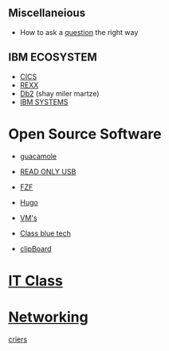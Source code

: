 
## Miscellaneious
- How to ask a [question](question) the right way

## IBM ECOSYSTEM
- [CICS](CICS)
- [REXX](REXX)
- [Db2](Db2) (shay miler martze)
- [IBM SYSTEMS](IBM-2022-SYSTEMS)

# Open Source Software
- [guacamole](guacamole)
- [READ ONLY USB](READ-ONLY-USB)
- [FZF](FZF)
- [Hugo](Hugo)
- [VM's](VM's)

- [Class blue tech](Class-blue-tech)
- [clipBoard](clipBoard)

# [IT Class](IT-Class)

# [Networking](Networking)

[criers](criers)

